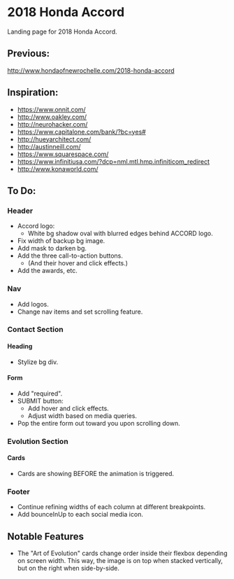 # 2018 Honda Accord

Landing page for 2018 Honda Accord.

## Previous:

http://www.hondaofnewrochelle.com/2018-honda-accord

## Inspiration:

- https://www.onnit.com/
- http://www.oakley.com/
- http://neurohacker.com/
- https://www.capitalone.com/bank/?bc=yes#
- http://hueyarchitect.com/
- http://austinneill.com/
- https://www.squarespace.com/
- https://www.infinitiusa.com/?dcp=nml.mtl.hmp.infiniticom_redirect
- http://www.konaworld.com/

## To Do:

### Header

- Accord logo:
  - White bg shadow oval with blurred edges behind ACCORD logo.
- Fix width of backup bg image.
- Add mask to darken bg.
- Add the three call-to-action buttons.
  - (And their hover and click effects.)
- Add the awards, etc.

### Nav

- Add logos.
- Change nav items and set scrolling feature.

### Contact Section

#### Heading

- Stylize bg div.

#### Form

- Add "required".
- SUBMIT button:
  - Add hover and click effects.
  - Adjust width based on media queries.
- Pop the entire form out toward you upon scrolling down.

### Evolution Section

#### Cards

- Cards are showing BEFORE the animation is triggered.

### Footer

- Continue refining widths of each column at different breakpoints.
- Add bounceInUp to each social media icon.

## Notable Features

- The "Art of Evolution" cards change order inside their flexbox depending on screen width. This way, the image is on top when stacked vertically, but on the right when side-by-side.
